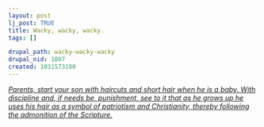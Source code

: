 ```yaml
--- 
layout: post
lj_post: TRUE
title: Wacky, wacky, wacky.
tags: []

drupal_path: wacky-wacky-wacky
drupal_nid: 1007
created: 1031573100
---
```

<a href="http://baptist-city.com/Books/Shorthair.html"><i>Parents, start your son with haircuts and short hair when he is a baby. With discipline and, if needs be, punishment, see to it that as he grows up he uses his hair as a symbol of patriotism and Christianity, thereby following the admonition of the Scripture.</i></a>
